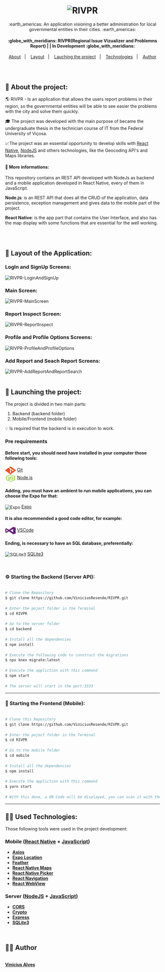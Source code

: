 <h1 align="center">
  <img alt="RIVPR" src="https://res.cloudinary.com/viniciusalvesdefaria/image/upload/v1613257601/RIVPRLogoRounded_dxtja6.png" width="250px" />
</h1>
<p align= "center">:earth_americas: An application visioning a better administration for local governmental entities in their cities. :earth_americas:</p>

<h4 align="center"> 
	:globe_with_meridians:  RIVPR(Regional Issue Vizualizer and Problemns Report) | | In Development  :globe_with_meridians:
</h4>

<p align="center">
  <a href="#iphone-about-the-project">About</a>&nbsp;&nbsp;&nbsp;|&nbsp;&nbsp;&nbsp;
  <a href="#art-layout-of-the-applicaiton">Layout</a>&nbsp;&nbsp;&nbsp;|&nbsp;&nbsp;&nbsp;
  <a href="#rocket-launching-the-project">Lauching the project</a>&nbsp;&nbsp;&nbsp;|&nbsp;&nbsp;&nbsp;
  <a href="#man_technologist-used-technologies">Technologies</a>&nbsp;&nbsp;&nbsp;|&nbsp;&nbsp;&nbsp;
  <a href="#raising_hand_man-author">Author</a> 
</p>

</br>
</br>

## :iphone: About the project:

:earth_americas: RIVPR - Is an application that allows the users report problems in their region, so the governmental entities will be able to see easier the problems with the city and solve them quickly.

:mortar_board: The project was developed with the main purpose of became the undergraduate thesis in the technician course of IT from the Federal University of Viçosa.

:chart_with_upwards_trend:The project was an essential opportunity to develop skills with [React Native](https://reactnative.dev/), [NodeJS](https://nodejs.org/en/) and others technologies, like the Geocoding API's and Maps libraries.

#### :mag_right: More informations:

This repository contains an REST API developed with NodeJs as backend and a mobile application developed in React Native, every of them in JavaScript.

**Node.js**: is an REST API that does all the CRUD of the application, data persistence, exception management and gives data to the mobile part of the project.

**React Native**: is the app part that contains the User Interface, and also has the map display with some functions that are essential for the well working.

</br>
</br>

## :art: Layout of the Application:

### LogIn and SignUp Screens:

 <img alt="RIVPR-LoginAndSignUp" src="https://res.cloudinary.com/viniciusalvesdefaria/image/upload/v1613256274/RIVPR/LoginAndSignUpgif_bodvi8.gif">
 
### Main Screen:
 <img alt="RIVPR-MainScreen" src="https://res.cloudinary.com/viniciusalvesdefaria/image/upload/v1613256301/RIVPR/MainScreengif_ayhxns.gif">
 
### Report Inspect Screen:
 <img alt="RIVPR-ReportInspect" src="https://res.cloudinary.com/viniciusalvesdefaria/image/upload/v1613256371/RIVPR/ReportInspectgif_vuon5e.gif">
 
### Profile and Profile Options Screens:
 <img alt="RIVPR-ProfileAndProfileOptions" src="https://res.cloudinary.com/viniciusalvesdefaria/image/upload/v1613256515/RIVPR/Profilegif_ia1dqn.gif">
 
### Add Report and Seach Report Screens:
 <img alt="RIVPR-AddReportAndReportSearch" src="https://res.cloudinary.com/viniciusalvesdefaria/image/upload/v1613256764/AddReportAndSearchgif_jhpgl9.gif">

</br>
</br>

## :rocket: Launching the project:

The project is divided in two main parts:

1. Backend (backend folder)
2. Mobile/Frontend (mobile folder)

:bulb: Is required that the backend is in execution to work.

### Pre requirements

#### Before start, you should need have installed in your computer those following tools:

<img align="center" alt="GIT" height="25" width="35" src="https://raw.githubusercontent.com/devicons/devicon/master/icons/git/git-original.svg" style="max-width:100%;"> [Git](https://git-scm.com)</img>
</br>
<img align="center" alt="NodeJS" height="25" width="35" src="https://raw.githubusercontent.com/devicons/devicon/master/icons/nodejs/nodejs-original.svg" style="max-width:100%;"> [Node.js](https://nodejs.org/en/)</img>

#### Adding, you must have an ambient to run mobile applications, you can choose the Expo for that:

<img align="center" alt="Expo" height="25" width="25" src="https://cdn.icon-icons.com/icons2/2148/PNG/512/expo_icon_132404.png" style="max-width:100%;"> [Expo](https://expo.io/)</img>

#### It is also recommended a good code editor, for example:

<img align="center" alt="VisualStudioCode" height="25" width="35" src="https://raw.githubusercontent.com/devicons/devicon/master/icons/visualstudio/visualstudio-plain.svg" style="max-width:100%;"> [VSCode](https://code.visualstudio.com/)</img>

#### Ending, is necessary to have an SQL database, preferentially:

<img align="center" alt="SQLite3" height="25" width="35" src="https://upload.wikimedia.org/wikipedia/commons/thumb/9/97/Sqlite-square-icon.svg/1200px-Sqlite-square-icon.svg.png" style="max-width:100%;"> [SQLite3](https://www.sqlite.org/index.html)</img>

</br>

### :gear: Starting the Backend (Server API):

```bash

# Clone the Repository
$ git clone https://github.com/ViniciusResende/RIVPR.git

# Enter the poject folder in the Terminal
$ cd RIVPR

# Go to the server folder
$ cd backend

# Install all the dependencies
$ npm install

# Execute the following code to construct the migrations
$ npx knex migrate:latest

# Execute the appliction with this command
$ npm start

# The server will start in the port:3333

```

---

### :vibration_mode: Starting the Frontend (Mobile):

```bash

# Clone this Repository
$ git clone https://github.com/ViniciusResende/RIVPR.git

# Enter the poject folder in the Terminal
$ cd RIVPR

# Go to the mobile folder
$ cd mobile

# Install all the dependencies
$ npm install

# Execute the appliction with this command
$ yarn start

# With this done, a QR Code will be displayed, you can scan it with the Expo App or you can take the route link and use in a Cell Phone Emulator

```

---

## :man_technologist: Used Technologies:

Those following tools were used in the project development:

### **Mobile** ([React Native](https://reactnative.dev/) + [JavaScript](https://www.javascript.com/))

- **[Axios](https://github.com/axios/axios)**
- **[Expo Location](https://docs.expo.io/versions/latest/sdk/location/)**
- **[Feather](https://icons.expo.fyi/)**
- **[React Native Maps](https://github.com/react-native-maps/react-native-maps)**
- **[React Native Picker](https://github.com/react-native-picker/picker)**
- **[React Navigation](https://reactnavigation.org/)**
- **[React WebView](https://github.com/react-native-webview/react-native-webview)**

### **Server** ([NodeJS](https://nodejs.org/en/) + [JavaScript](https://www.javascript.com/))

- **[CORS](https://expressjs.com/en/resources/middleware/cors.html)**
- **[Crypto](https://nodejs.org/api/crypto.html)**
- **[Express](https://expressjs.com/)**
- **[SQLite3](https://www.sqlite.org/index.html)**

</br>

## :raising_hand_man: Author

<a href="https://github.com/ViniciusResende">
 	<img src="https://res.cloudinary.com/viniciusalvesdefaria/image/upload/v1613257612/foto_perfil_rounded_mv1cpi.png" width="100px;" alt=""/>
 <br />
 	<b>Vinícius Alves</b></a> <a href="https://github.com/ViniciusResende" title="Vinícius Alves"></a>
 <br />
